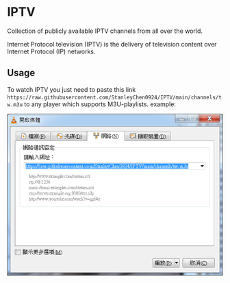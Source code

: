 # IPTV

Collection of publicly available IPTV channels from all over the world.

Internet Protocol television (IPTV) is the delivery of television content over Internet Protocol (IP) networks.

## Usage

To watch IPTV you just need to paste this link `https://raw.githubusercontent.com/StanleyChen0924/IPTV/main/channels/tw.m3u` to any player which supports M3U-playlists.
example:

![VLC Network Panel](.readme/preview.png)
